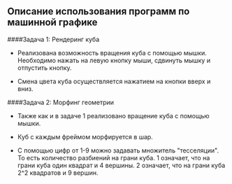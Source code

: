 ## Описание использования программ по машинной графике

####Задача 1: Рендеринг куба
* Реализована возможность вращения куба с помощью мышки.
Необходимо нажать на левую кнопку мыши, сдвинуть мышку и отпустить кнопку.
  
* Смена цвета куба осуществляется нажатием на кнопки вверх и вниз.

####Задача 2: Морфинг геометрии
* Также как и в задаче 1 реализовано вращение куба  с помощью
мышки.
  
* Куб с каждым фреймом морфируется в шар.

* С помощью цифр от 1-9 можно задавать множитель "тесселяции".
То есть количество разбиений на грани куба.
  1 означает, что на грани куба один квадрат и 4 вершины. 
  2 означает, что на грани куба 2^2 квадратов и 9 вершин.